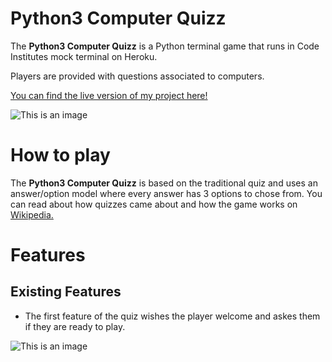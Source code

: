 # **Python3 Computer Quizz**

The **Python3 Computer Quizz** is a Python terminal game that runs in Code Institutes mock terminal on Heroku.

Players are provided with questions associated to computers.

[You can find the live version of my project here!](https://python3-computer-quizz.herokuapp.com/)


![This is an image](assets/img/FireShot%20Capture%20024%20-%20Multi%20Device%20Website%20Mockup%20Generator%20-%20techsini.com.png)


# How to play
The **Python3 Computer Quizz** is based on the traditional quiz and uses an answer/option model where every answer has 3 options to chose from.
You can read about how quizzes came about and how the game works on
[Wikipedia.](https://en.wikipedia.org/wiki/Quiz)


# Features

## Existing Features

* The first feature of the quiz wishes the player welcome and askes them if they are ready to play.

![This is an image](assets/FireShot%20Capture%20026%20-%20Python%20Terminal%20by%20Code%20Institute%20-%20python3-computer-quizz.herokuapp.com.png)


